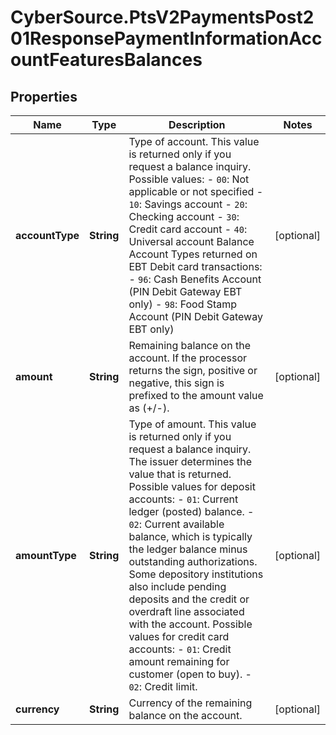 # CyberSource.PtsV2PaymentsPost201ResponsePaymentInformationAccountFeaturesBalances

## Properties
Name | Type | Description | Notes
------------ | ------------- | ------------- | -------------
**accountType** | **String** | Type of account.  This value is returned only if you request a balance inquiry.  Possible values:   - `00`: Not applicable or not specified  - `10`: Savings account  - `20`: Checking account  - `30`: Credit card account  - `40`: Universal account  Balance Account Types returned on EBT Debit card transactions:   - `96`: Cash Benefits Account (PIN Debit Gateway EBT only)  - `98`: Food Stamp Account (PIN Debit Gateway EBT only)  | [optional] 
**amount** | **String** | Remaining balance on the account. If the processor returns the sign, positive or negative, this sign is prefixed to the amount value as (+/-).  | [optional] 
**amountType** | **String** | Type of amount. This value is returned only if you request a balance inquiry. The issuer determines the value that is returned.  Possible values for deposit accounts:   - `01`: Current ledger (posted) balance.  - `02`: Current available balance, which is typically the ledger balance minus outstanding authorizations. Some  depository institutions also include pending deposits and the credit or overdraft line associated with the account.  Possible values for credit card accounts:   - `01`: Credit amount remaining for customer (open to buy).  - `02`: Credit limit.  | [optional] 
**currency** | **String** | Currency of the remaining balance on the account.  | [optional] 


